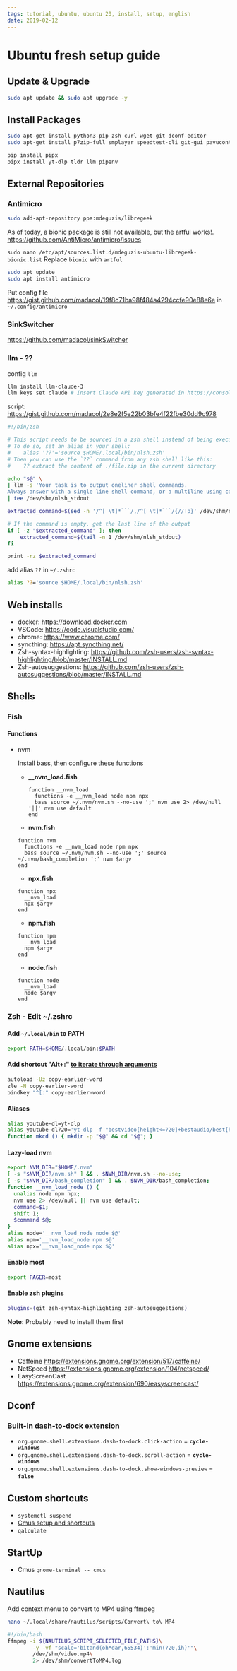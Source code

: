 ```yaml
---
tags: tutorial, ubuntu, ubuntu 20, install, setup, english
date: 2019-02-12
---
```


# Ubuntu fresh setup guide

## Update & Upgrade

```bash
sudo apt update && sudo apt upgrade -y
```

## Install Packages

```bash
sudo apt-get install python3-pip zsh curl wget git dconf-editor
sudo apt-get install p7zip-full smplayer speedtest-cli git-gui pavucontrol paprefs ufw nmap fail2ban gimp most colordiff ncdu qalculate-gtk jq tor fonts-noto thunderbird chrome-gnome-shell gnome-tweaks smartmontools &

pip install pipx
pipx install yt-dlp tldr llm pipenv
```

## External Repositories

### Antimicro

```bash
sudo add-apt-repository ppa:mdeguzis/libregeek
```

As of today, a bionic package is still not available, but the artful works!. <https://github.com/AntiMicro/antimicro/issues>

`sudo nano /etc/apt/sources.list.d/mdeguzis-ubuntu-libregeek-bionic.list` Replace `bionic` with `artful`

```bash
sudo apt update
sudo apt install antimicro
```

Put config file <https://gist.github.com/madacol/19f8c71ba98f484a4294ccfe90e88e6e> in `~/.config/antimicro`

### SinkSwitcher

<https://github.com/madacol/sinkSwitcher>

### llm - ??

config `llm`

```bash
llm install llm-claude-3
llm keys set claude # Insert Claude API key generated in https://console.anthropic.com/settings/keys
```

script: <https://gist.github.com/madacol/2e8e2f5e22b03bfe4f22fbe30dd9c978>

```bash
#!/bin/zsh

# This script needs to be sourced in a zsh shell instead of being executed
# To do so, set an alias in your shell:
#    alias '??'='source $HOME/.local/bin/nlsh.zsh'
# Then you can use the `??` command from any zsh shell like this:
#    ?? extract the content of ./file.zip in the current directory

echo "$@" \
| llm -s 'Your task is to output oneliner shell commands.
Always answer with a single line shell command, or a multiline using code blocks' \
| tee /dev/shm/nlsh_stdout

extracted_command=$(sed -n '/^[ \t]*```/,/^[ \t]*```/{//!p}' /dev/shm/nlsh_stdout)

# If the command is empty, get the last line of the output
if [ -z "$extracted_command" ]; then
    extracted_command=$(tail -n 1 /dev/shm/nlsh_stdout)
fi

print -rz $extracted_command

```

add alias `??` in `~/.zshrc`

```bash
alias ??='source $HOME/.local/bin/nlsh.zsh'
```

## Web installs

- docker: <https://download.docker.com>
- VSCode: <https://code.visualstudio.com/>
- chrome: <https://www.chrome.com/>
- syncthing: <https://apt.syncthing.net/>
- Zsh-syntax-highlighting: <https://github.com/zsh-users/zsh-syntax-highlighting/blob/master/INSTALL.md>
- Zsh-autosuggestions: <https://github.com/zsh-users/zsh-autosuggestions/blob/master/INSTALL.md>

## Shells

### Fish

#### Functions

- nvm

  Install bass, then configure these functions

  - **__nvm_load.fish**

     ```fish
     function __nvm_load
       functions -e __nvm_load node npm npx
       bass source ~/.nvm/nvm.sh --no-use ';' nvm use 2> /dev/null '||' nvm use default
     end
     ```

  - **nvm.fish**

  ```fish
  function nvm
    functions -e __nvm_load node npm npx
    bass source ~/.nvm/nvm.sh --no-use ';' source ~/.nvm/bash_completion ';' nvm $argv
  end
  ```

  - **npx.fish**

  ```fish
  function npx
    __nvm_load
    npx $argv
  end
  ```

  - **npm.fish**

  ```fish
  function npm
    __nvm_load
    npm $argv
  end
  ```

  - **node.fish**

  ```fish
  function node
    __nvm_load
    node $argv
  end
  ```

### Zsh - Edit ~/.zshrc

#### Add `~/.local/bin` to PATH

```bash
export PATH=$HOME/.local/bin:$PATH
```

#### Add shortcut "Alt+:" [to iterate through arguments](https://stackoverflow.com/questions/4009412/how-to-use-arguments-from-previous-command/55069846#55069846)

```bash
autoload -Uz copy-earlier-word
zle -N copy-earlier-word
bindkey "^[:" copy-earlier-word
```

#### Aliases

```bash
alias youtube-dl=yt-dlp
alias youtube-dl720='yt-dlp -f "bestvideo[height<=720]+bestaudio/best[height<=720]"'
function mkcd () { mkdir -p "$@" && cd "$@"; }
```

#### Lazy-load nvm

```bash
export NVM_DIR="$HOME/.nvm"
[ -s "$NVM_DIR/nvm.sh" ] && . $NVM_DIR/nvm.sh --no-use;
[ -s "$NVM_DIR/bash_completion" ] && . $NVM_DIR/bash_completion;
function __nvm_load_node () {
  unalias node npm npx;
  nvm use 2> /dev/null || nvm use default;
  command=$1;
  shift 1;
  $command $@;
}
alias node='__nvm_load_node node $@'
alias npm='__nvm_load_node npm $@'
alias npx='__nvm_load_node npx $@'
```

#### Enable most

```bash
export PAGER=most
```

#### Enable zsh plugins

```bash
plugins=(git zsh-syntax-highlighting zsh-autosuggestions)
```

**Note:** Probably need to install them first

## Gnome extensions

- Caffeine <https://extensions.gnome.org/extension/517/caffeine/>
- NetSpeed <https://extensions.gnome.org/extension/104/netspeed/>
- EasyScreenCast <https://extensions.gnome.org/extension/690/easyscreencast/>

## Dconf

### Built-in dash-to-dock extension

- `org.gnome.shell.extensions.dash-to-dock.click-action` = **`cycle-windows`**
- `org.gnome.shell.extensions.dash-to-dock.scroll-action` = **`cycle-windows`**
- `org.gnome.shell.extensions.dash-to-dock.show-windows-preview` = **`false`**

## Custom shortcuts

- `systemctl suspend`
- [Cmus setup and shortcuts](./Cmus%20setup%20and%20shortcuts.md)
- `qalculate`

## StartUp

- Cmus `gnome-terminal -- cmus`

## Nautilus

Add context menu to convert to MP4 using ffmpeg

```bash
nano ~/.local/share/nautilus/scripts/Convert\ to\ MP4
```

```bash
#!/bin/bash
ffmpeg -i ${NAUTILUS_SCRIPT_SELECTED_FILE_PATHS}\
        -y -vf "scale='bitand(oh*dar,65534)':'min(720,ih)'"\
        /dev/shm/video.mp4\
        2> /dev/shm/convertToMP4.log
```
